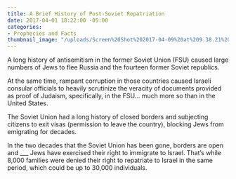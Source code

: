 ```yaml
---
title: A Brief History of Post-Soviet Repatriation
date: 2017-04-01 18:22:00 -05:00
categories:
- Prophecies and Facts
thumbnail_image: "/uploads/Screen%20Shot%202017-04-09%20at%209.38.21%20AM.png"
---
```


A long history of antisemitism in the former Soviet Union (FSU) caused large numbers of Jews to flee Russia and the fourteen former Soviet republics.

At the same time, rampant corruption in those countries caused Israeli consular officials to heavily scrutinize the veracity of documents provided as proof of Judaism, specifically, in the FSU... much more so than in the United States.

The Soviet Union had a long history of closed borders and subjecting citizens to exit visas (permission to leave the country), blocking Jews from emigrating for decades.

In the two decades that the Soviet Union has been gone, borders are open and ___ Jews have exercised their right to immigrate to Israel. That’s while 8,000 families were denied their right to repatriate to Israel in the same period, which could be up to 30,000 individuals. 